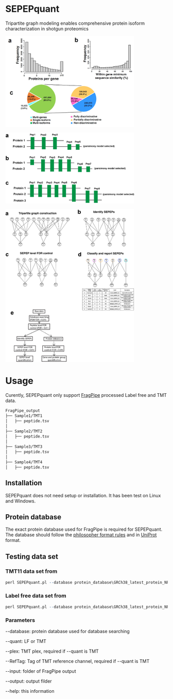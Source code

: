 # SEPEPquant
 Tripartite graph modeling enables comprehensive protein isoform characterization in shotgun proteomics

[<img src="https://github.com/bzhanglab/SEPEPquant/blob/main/doc/protein-and-peptide-distribution.jpg" width=400 class="center">](https://github.com/bzhanglab/SEPEPquant)

[<img src="https://github.com/bzhanglab/SEPEPquant/blob/main/doc/parsimony-selection.jpg" width=400 class="center">](https://github.com/bzhanglab/SEPEPquant)

[<img src="https://github.com/bzhanglab/SEPEPquant/blob/main/doc/sepep-quantification.jpg" width=400 class="center">](https://github.com/bzhanglab/SEPEPquant)

# Usage 
Curently, SEPEPquant only support [FragPipe](https://fragpipe.nesvilab.org/) processed Label free and TMT data.  

```shell
FragPipe_output
├── Sample1/TMT1
│   ├── peptide.tsv
│
├── Sample2/TMT2
│   ├── peptide.tsv
│
├── Sample3/TMT3
│   ├── peptide.tsv
│
├── Sample4/TMT4
│   ├── peptide.tsv

```

## Installation

SEPEPquant does not need setup or installation. It has been test on Linux and Windows.

## Protein database
The exact protein database used for FragPipe is required for SEPEPquant. The database should follow the [philosopher format rules](https://github.com/Nesvilab/philosopher/wiki/How-to-Prepare-a-Protein-Database#header-formatting) and in [UniProt](https://www.uniprot.org/help/fasta-headers) format.


## Testing data set

### TMT11   data set from 
```r
perl SEPEPquant.pl --database protein_database\GRCh38_latest_protein_NP_YP_XP.changeHeaderFormatUniprot.maxquant_contaminants_with_decoys.fa --fdr 0.01 --quant TMT --plex 11 --RefTag Mix --input testing_data\TMT --output testing_data_output_TMT
```
### Label free data set from 
```r
perl SEPEPquant.pl --database protein_database\GRCh38_latest_protein_NP_YP_XP.changeHeaderFormatUniprot.maxquant_contaminants_with_decoys.fa --fdr 0.01 --quant LF --input testing_data\Label_free --output testing_data_output_LF
```

### Parameters

--database: protein database used for database searching

--quant: LF or TMT

--plex: TMT plex, required if --quant is TMT

--RefTag: Tag of TMT reference channel, required if --quant is TMT

--input: folder of FragPipe output

--output: output filder

--help: this information




